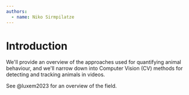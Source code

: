 ```yaml
---
authors:
  - name: Niko Sirmpilatze
---
```


# Introduction

We'll provide an overview of the approaches used for quantifying animal behaviour, and we'll narrow down into Computer Vision (CV) methods for detecting and tracking animals in videos.

See @luxem2023 for an overview of the field.
